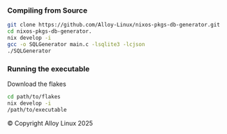 ### Compiling from Source
```bash
git clone https://github.com/Alloy-Linux/nixos-pkgs-db-generator.git
cd nixos-pkgs-db-generator.
nix develop -i
gcc -o SQLGenerator main.c -lsqlite3 -lcjson
./SQLGenerator
```

### Running the executable
Download the flakes
```bash
cd path/to/flakes
nix develop -i
/path/to/executable
```


&copy; Copyright Alloy Linux 2025
